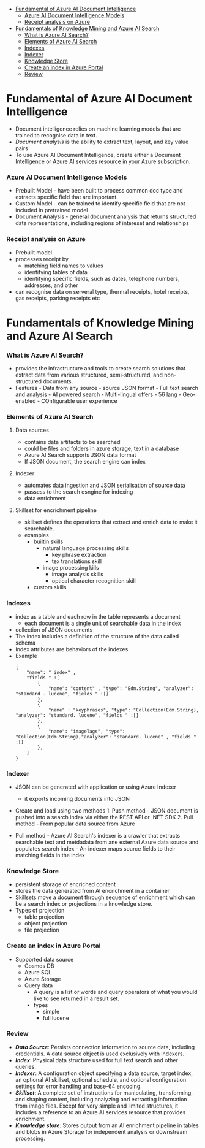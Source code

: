 - [Fundamental of Azure AI Document Intelligence](#fundamental-of-azure-ai-document-intelligence)
    - [Azure AI Document Intelligence Models](#azure-ai-document-intelligence-models)
    - [Receipt analysis on Azure](#receipt-analysis-on-azure)
- [Fundamentals of Knowledge Mining and Azure AI Search](#fundamentals-of-knowledge-mining-and-azure-ai-search)
    - [What is Azure AI Search?](#what-is-azure-ai-search)
    - [Elements of Azure AI Search](#elements-of-azure-ai-search)
    - [Indexes](#indexes)
    - [Indexer](#indexer)
    - [Knowledge Store](#knowledge-store)
    - [Create an index in Azure Portal](#create-an-index-in-azure-portal)
    - [Review](#review)


# Fundamental of Azure AI Document Intelligence

- Document intelligence relies on machine learning models that are trained to recognise data in text.
- _Document analysis_ is the ability to extract text, layout, and key value pairs
- To use Azure AI Document Intelligence, create either a Document Intelligence or Azure AI services resource in your Azure subscription.
  
### Azure AI Document Intelligence Models

- Prebuilt Model - have been built to process common doc type and extracts specific field that are important.
- Custom Model - can be trained to identify specific field that are not included in pretrained model
- Document Analysis - general document analysis that returns structured data representations, including regions of intereset and relationships

### Receipt analysis on Azure
- Prebuilt model
- processes receipt by
    - matching field names to values
    - identifying tables of data
    - identifying specific fields, such as dates, telephone numbers, addresses, and other
- can recognise data on serveral type, thermal receipts, hotel receipts, gas receipts, parking receipts etc



# Fundamentals of Knowledge Mining and Azure AI Search

### What is Azure AI Search?
- provides the infrastructure and tools to create search solutions that extract data from various structured, semi-structured, and non-structured documents.
- Features
      - Data from any source - source JSON format
      - Full text search and analysis
      - AI powered search
      - Multi-lingual offers - 56 lang
      - Geo-enabled
      - COnfigurable user experience

### Elements of Azure AI Search

1. Data sources
      -    contains data artifacts to be searched
      -    could be files and folders in azure storage, text in a database
      -    Azure AI Search supports JSON data format
      -    If JSON document, the search engine can index
2. Indexer
      -    automates data ingestion and JSON serialisation of source data
      -    passess to the search esngine for indexing
      -    data enrichment 

3. Skillset for encrichment pipeline
      -   skillset defines the operations that extract and enrich data to make it searchable.
      -    examples
           - builtin skills
               - natural language processing skills
                   - key phrase extraction
                   - tex translations skill
               - image processing kills
                 - image analysis skills
                 - optical character recognition skill
           - custom skills
  
### Indexes
   - index as a table and each row in the table represents a document
     - each document is a single unit of searchable data in the index
   - collection of JSON documents
   - The index includes a definition of the structure of the data called schema
   - Index attributes are behaviors of the indexes
   - Example
        ```
        {
            "name": " index" ,
            "fields " :[
                {
                    "name": "content" , "type": "Edm.String", "analyzer": "standard . lucene", "fields " :[]
                },
                {
                    "name" : "keyphrases", "type": "Collection(Edm.String), "analyzer": "standard. lucene", "fields " :[]
                },
                {
                    "name": "imageTags", "type": "Collection(Edm.String),"analyzer": "standard. lucene" , "fields " :[]
                },
            ]
        }

### Indexer
   - JSON can be generated with application or using Azure Indexer
     - it exports incoming documents into JSON
   - Create and load using two methods
         1.    Push method - JSON document is pushed into a search index via either the REST API or .NET SDK
         2.    Pull method - From popular data source from Azure
   
   - Pull method
         - Azure AI Search's indexer is a crawler that extracts searchable text and metdadata from ane external Azure data source and populates search index
         - An indexer maps source fields to their matching fields in the index


### Knowledge Store
   - persistent storage of encriched content
   - stores the data generated from AI encrichment in a container
   - Skillsets move a document through sequence of enrichment which can be a search index or projections in a knowledge store.
   - Types of projection
       - table projection
       - object projection
       - file projection

### Create an index in Azure Portal
   - Supported data source
       - Cosmos DB
       - Azure SQL
       - Azure Storage
     - Query data
       - A query is a list or words and query operators of what you would like to see returned in a result set.
       - types
           - simple
           - full lucene

### Review

   - _**Data Source**_: Persists connection information to source data, including credentials. A data source object is used exclusively with indexers.
   - _**Index**_: Physical data structure used for full text search and other queries.
   - _**Indexer**_: A configuration object specifying a data source, target index, an optional AI skillset, optional schedule, and optional configuration settings for error handling and base-64 encoding.
   - _**Skillset**_: A complete set of instructions for manipulating, transforming, and shaping content, including analyzing and extracting information from image files. Except for very simple and limited structures, it includes a reference to an Azure AI services resource that provides enrichment.
   - _**Knowledge store**_: Stores output from an AI enrichment pipeline in tables and blobs in Azure Storage for independent analysis or downstream processing.